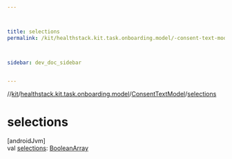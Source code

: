 ```yaml
---



title: selections
permalink: /kit/healthstack.kit.task.onboarding.model/-consent-text-model/selections.html



sidebar: dev_doc_sidebar


---
```




//[kit](/kit.html)/[healthstack.kit.task.onboarding.model](../index.html)/[ConsentTextModel](index.html)/[selections](selections.html)



# selections



[androidJvm]\
val [selections](selections.html): [BooleanArray](https://kotlinlang.org/api/latest/jvm/stdlib/kotlin/-boolean-array/index.html)






